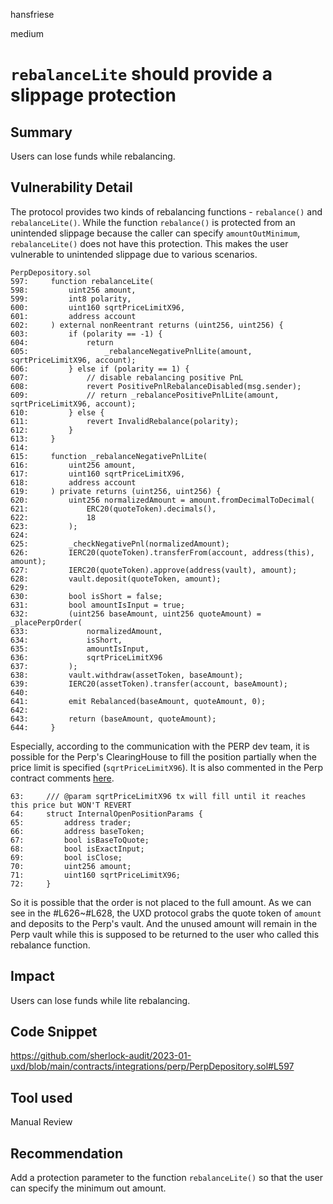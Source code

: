 hansfriese

medium

# `rebalanceLite` should provide a slippage protection

## Summary
Users can lose funds while rebalancing.

## Vulnerability Detail
The protocol provides two kinds of rebalancing functions - `rebalance()` and `rebalanceLite()`.
While the function `rebalance()` is protected from an unintended slippage because the caller can specify `amountOutMinimum`, `rebalanceLite()` does not have this protection.
This makes the user vulnerable to unintended slippage due to various scenarios.
```solidity
PerpDepository.sol
597:     function rebalanceLite(
598:         uint256 amount,
599:         int8 polarity,
600:         uint160 sqrtPriceLimitX96,
601:         address account
602:     ) external nonReentrant returns (uint256, uint256) {
603:         if (polarity == -1) {
604:             return
605:                 _rebalanceNegativePnlLite(amount, sqrtPriceLimitX96, account);
606:         } else if (polarity == 1) {
607:             // disable rebalancing positive PnL
608:             revert PositivePnlRebalanceDisabled(msg.sender);
609:             // return _rebalancePositivePnlLite(amount, sqrtPriceLimitX96, account);
610:         } else {
611:             revert InvalidRebalance(polarity);
612:         }
613:     }
614:
615:     function _rebalanceNegativePnlLite(
616:         uint256 amount,
617:         uint160 sqrtPriceLimitX96,
618:         address account
619:     ) private returns (uint256, uint256) {
620:         uint256 normalizedAmount = amount.fromDecimalToDecimal(
621:             ERC20(quoteToken).decimals(),
622:             18
623:         );
624:
625:         _checkNegativePnl(normalizedAmount);
626:         IERC20(quoteToken).transferFrom(account, address(this), amount);
627:         IERC20(quoteToken).approve(address(vault), amount);
628:         vault.deposit(quoteToken, amount);
629:
630:         bool isShort = false;
631:         bool amountIsInput = true;
632:         (uint256 baseAmount, uint256 quoteAmount) = _placePerpOrder(
633:             normalizedAmount,
634:             isShort,
635:             amountIsInput,
636:             sqrtPriceLimitX96
637:         );
638:         vault.withdraw(assetToken, baseAmount);
639:         IERC20(assetToken).transfer(account, baseAmount);
640:
641:         emit Rebalanced(baseAmount, quoteAmount, 0);
642:
643:         return (baseAmount, quoteAmount);
644:     }
```
Especially, according to the communication with the PERP dev team, it is possible for the Perp's ClearingHouse to fill the position partially when the price limit is specified (`sqrtPriceLimitX96`).
It is also commented in the Perp contract comments [here](https://github.com/perpetual-protocol/perp-curie-contract/blob/27ea8e2c4be37d1dd58c1eed3b3cc269d398a091/contracts/ClearingHouse.sol#L63).
```solidity
63:     /// @param sqrtPriceLimitX96 tx will fill until it reaches this price but WON'T REVERT
64:     struct InternalOpenPositionParams {
65:         address trader;
66:         address baseToken;
67:         bool isBaseToQuote;
68:         bool isExactInput;
69:         bool isClose;
70:         uint256 amount;
71:         uint160 sqrtPriceLimitX96;
72:     }
```
So it is possible that the order is not placed to the full amount.
As we can see in the #L626~#L628, the UXD protocol grabs the quote token of `amount` and deposits to the Perp's vault.
And the unused amount will remain in the Perp vault while this is supposed to be returned to the user who called this rebalance function.

## Impact
Users can lose funds while lite rebalancing.

## Code Snippet
https://github.com/sherlock-audit/2023-01-uxd/blob/main/contracts/integrations/perp/PerpDepository.sol#L597

## Tool used
Manual Review

## Recommendation
Add a protection parameter to the function `rebalanceLite()` so that the user can specify the minimum out amount.